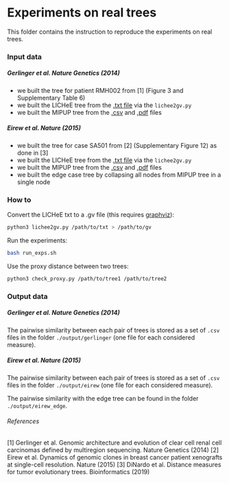 # Experiments on real trees

This folder contains the instruction to reproduce the experiments on real trees.

### Input data
##### Gerlinger et al. Nature Genetics (2014)
* we built the tree for patient RMH002 from [1] (Figure 3 and Supplementary Table 6)
* we built the LICHeE tree from the [.txt file](https://github.com/zhero9/MIPUP/blob/master/data/results/ccRCC/lichee/RMH002.txt.trees.txt) via the `lichee2gv.py`
* we built the MIPUP tree from the [.csv](https://github.com/zhero9/MIPUP/blob/master/data/results/ccRCC/ipd/RMH002_filtered_ipd_columns.csv) and [.pdf](https://github.com/zhero9/MIPUP/blob/master/data/results/ccRCC/ipd/RMH002_filtered_ipd_tree.dot.pdf) files

##### Eirew et al. Nature (2015)
* we built the tree for case SA501 from [2] (Supplementary Figure 12) as done in [3]
* we built the LICHeE tree from the [.txt file](https://github.com/zhero9/MIPUP/blob/master/data/results/xenoengrafment/lichee/SA501-X1X2X4-noLCU.txt.trees.txt) via the `lichee2gv.py`
* we built the MIPUP tree from the [.csv](https://github.com/zhero9/MIPUP/blob/master/data/results/xenoengrafment/ipd/SA501-X1X2X4-noLCU_filtered_ipd_columns.csv) and [.pdf](https://github.com/zhero9/MIPUP/blob/master/data/results/xenoengrafment/ipd/SA501-X1X2X4-noLCU_filtered_ipd_tree.dot.pdf) files
* we built the edge case tree by collapsing all nodes from MIPUP tree in a single node

### How to
Convert the LICHeE txt to a .gv file (this requires [graphviz](https://pypi.org/project/graphviz/)):
```bash
python3 lichee2gv.py /path/to/txt > /path/to/gv
```
Run the experiments:
```bash
bash run_exps.sh
```
Use the proxy distance between two trees:
```bash
python3 check_proxy.py /path/to/tree1 /path/to/tree2
```

### Output data
##### Gerlinger et al. Nature Genetics (2014)
The pairwise similarity between each pair of trees is stored as a set of `.csv` files in the folder `./output/gerlinger` (one file for each considered measure).

##### Eirew et al. Nature (2015)
The pairwise similarity between each pair of trees is stored as a set of `.csv` files in the folder `./output/eirew` (one file for each considered measure).

The pairwise similarity with the edge tree can be found in the folder `./output/eirew_edge`.

###### References
[1] Gerlinger et al. Genomic architecture and evolution of clear cell renal cell carcinomas defined by multiregion sequencing. Nature Genetics (2014)
[2] Eirew et al. Dynamics of genomic clones in breast cancer patient xenografts at single-cell resolution. Nature (2015)
[3] DiNardo et al. Distance measures for tumor evolutionary trees. Bioinformatics (2019)

